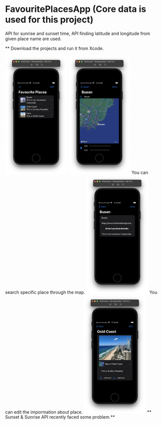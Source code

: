 # FavouritePlacesApp (Core data is used for this project)

API for sunrise and sunset time, API finding latitude and longitude from given place name are used.

** Download the projects and run it from Xcode.


<img src="https://github.com/Duwon98/FavouritePlacesApp/blob/main/Home.png" width="200" />

<img src="https://github.com/Duwon98/FavouritePlacesApp/blob/main/Map.png" width="200" />
You can search specific place through the map. 

<img src="https://github.com/Duwon98/FavouritePlacesApp/blob/main/Edit.png" width="200" />
You can edit the impormation about place.

<img src="https://github.com/Duwon98/FavouritePlacesApp/blob/main/Place.png" width="200" />
** Sunset & Sunrise API recently faced some problem.**

